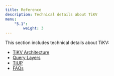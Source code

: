 ```yaml
---
title: Reference
description: Technical details about TiKV
menu:
    "5.1":
        weight: 3
---
```


This section includes technical details about TiKV:

- [TiKV Architecture](../architecture/introduction/)
- [Query Layers](../query-layers/)
- [TiUP](../tiup/)
- [FAQs](../faq/)
